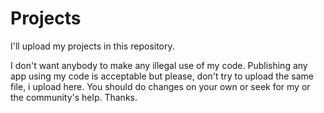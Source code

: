 # Projects
I'll upload my projects in this repository. 

I don't want anybody to make any illegal use of my code. Publishing any app using my code is acceptable but please, don't try to upload the same file, i upload here. 
You should do changes on your own or seek for my or the community's help. Thanks. 
